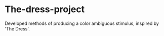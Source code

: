 # The-dress-project
Developed methods of producing a color ambiguous stimulus, inspired by 'The Dress'.
